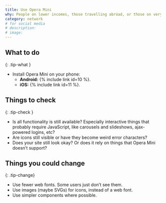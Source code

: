 ```yaml
---
title: Use Opera Mini
why: People on lower incomes, those travelling abroad, or those on very slow connections use Opera Mini. It saves them time and money because it compresses web pages, blocks ads by default, and doesn’t support web fonts.
category: network
# for social media
# description:
# image:
---
```


## What to do
{: .tip-what }

- Install Opera Mini on your phone:
  - **Android:** {% include link id=10 %}.
  - **iOS:** {% include link id=11 %}.

## Things to check
{: .tip-check }

- Is all functionality is still available? Especially interactive things that probably require JavaScript, like carousels and slideshows, ajax-powered logins, etc?
- Are icons still visible or have they become weird error characters?
- Does your site still look okay? Or does it rely on things that Opera Mini doesn’t support?

## Things you could change
{: .tip-change}

- Use fewer web fonts. Some users just don’t see them.
- Use images (maybe SVGs) for icons, instead of a web font.
- Use simpler components where possible.
